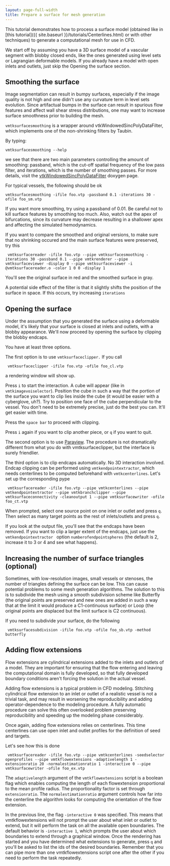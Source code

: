 ```yaml
---
layout: page-full-width
title: Prepare a surface for mesh generation
---
```


This tutorial demonstrates how to process a surface model (obtained like in [this tutorial]({{ site.baseurl }}/tutorials/Centerlines.html) or with other techniques) to generate a computational mesh for use in CFD.

We start off by assuming you have a 3D surface model of a vascular segment with blobby closed ends, like the ones generated using level sets or Lagrangian deformable models. If you already have a model with open inlets and outlets, just skip the Opening the surface section. 

## Smoothing the surface

Image segmentation can result in bumpy surfaces, especially if the image quality is not high and one didn't use any curvature term in level sets evolution. Since artifactual bumps in the surface can result in spurious flow features and affect wall shear stress distributions, one may want to increase surface smoothness prior to building the mesh. 

`vmtksurfacesmoothing` is a wrapper around vtkWindowedSincPolyDataFilter, which implements one of the non-shrinking filters by Taubin. 

By typing:

	vmtksurfacesmoothing --help

we see that there are two main parameters controlling the amount of smoothing: passband, which is the cut-off spatial frequency of the low pass filter, and iterations, which is the number of smoothing passes. For more details, visit the [vtkWindowedSincPolyDataFilter](http://www.vtk.org/doc/nightly/html/classvtkWindowedSincPolyDataFilter.html) doxygen page. 

For typical vessels, the following should be ok 

    vmtksurfacesmoothing -ifile foo.vtp -passband 0.1 -iterations 30 -ofile foo_sm.vtp 

If you want more smoothing, try using a passband of 0.01. Be careful not to kill surface features by smoothing too much. Also, watch out the apex of bifurcations, since its curvature may decrease resulting in a shallower apex and affecting the simulated hemodynamics.

If you want to compare the smoothed and original versions, to make sure that no shrinking occured and the main surface features were preserved, try this 

     vmtksurfacereader -ifile foo.vtp --pipe vmtksurfacesmoothing -iterations 30 -passband 0.1 --pipe vmtkrenderer --pipe vmtksurfaceviewer -display 0 --pipe vmtksurfaceviewer -i @vmtksurfacereader.o -color 1 0 0 -display 1 

You'll see the original surface in red and the smoothed surface in gray.

A potential side effect of the filter is that it slightly shifts the position of the surface in space. If this occurs, try increasing `iterations` 

## Opening the surface

Under the assumption that you generated the surface using a deformable model, it's likely that your surface is closed at inlets and outlets, with a blobby appearance. We'll now proceed by opening the surface by clipping the blobby endcaps.

You have at least three options.

The first option is to use `vmtksurfaceclipper.` If you call 

     vmtksurfaceclipper -ifile foo.vtp -ofile foo_cl.vtp 

a rendering window will show up.

Press `i` to start the interaction. A cube will appear (like in `vmtkimagevoiselector`). Position the cube in such a way that the portion of the surface you want to clip lies inside the cube (it would be easier with a cyberglove, uh?). Try to position one face of the cube perpendicular to the vessel. You don't need to be extremely precise, just do the best you can. It'll get easier with time. 

Press the `space bar` to proceed with clipping.

Press `i` again if you want to clip another piece, or `q` if you want to quit. 

The second option is to use [Paraview](http://www.paraview.org/). The procedure is not dramatically different from what you do with vmtksurfaceclipper, but the interface is surely friendlier.

The third option is to clip endcaps automatically. No 3D interaction involved. Endcap clipping can be performed using `vmtkendpointextractor`, which needs centerlines to be computed beforehand with `vmtkcenterlines`. Let's set up the corresponding pype 

     vmtksurfacereader -ifile foo.vtp --pipe vmtkcenterlines --pipe vmtkendpointextractor --pipe vmtkbranchclipper --pipe vmtksurfaceconnectivity -cleanoutput 1 --pipe vmtksurfacewriter -ofile foo_ct.vtp

When prompted, select one source point on one inlet or outlet and press `q`. Then select as many target points as the rest of inlets/outlets and press `q`.

If you look at the output file, you'll see that the endcaps have been removed. If you want to clip a larger extent of the endcaps, just use the `vmtkendpointextractor ` option  `numberofendpointspheres` (the default is 2, increase it to 3 or 4 and see what happens). 

## Increasing the number of surface triangles (optional)

Sometimes, with low-resolution images, small vessels or stenoses, the number of triangles defining the surface can be low. This can cause potential problems to some mesh generation algorithms. The solution to this is to subdivide the mesh using a smooth subdivision scheme like Butterfly (the original points are preserved and new ones are added in such a way that at the limit it would produce a C1-continuous surface) or Loop (the original points are displaced but the limit surface is C2 continuous).

If you need to subdivide your surface, do the following 

     vmtksurfacesubdivision -ifile foo.vtp -ofile foo_sb.vtp -method butterfly 

## Adding flow extensions

Flow extensions are cylindrical extensions added to the inlets and outlets of a model. They are important for ensuring that the flow entering and leaving the computational domain is fully developed, so that fully developed boundary conditions aren't forcing the solution in the actual vessel.

Adding flow extensions is a typical problem in CFD modeling. Stitching cylindrical flow extension to an inlet or outlet of a realistic vessel is not a trivial task, and may result in worsening the reproducibility and adding operator-dependence to the modeling procedure. A fully automatic procedure can solve this often overlooked problem preserving reproducibility and speeding up the modeling phase considerably.

Once again, adding flow extensions relies on centerlines. This time centerlines can use open inlet and outlet profiles for the definition of seed and targets.

Let's see how this is done 

     vmtksurfacereader -ifile foo.vtp --pipe vmtkcenterlines -seedselector openprofiles --pipe vmtkflowextensions -adaptivelength 1 -extensionratio 20 -normalestimationratio 1 -interactive 0 --pipe vmtksurfacewriter -ofile foo_ex.vtp 

The `adaptivelength` argument of the `vmtkflowextensions` script is a boolean flag which enables computing the length of each flowextension proportional to the mean profile radius. The proportionality factor is set through `extensionratio`. The `normalestimationratio` argument controls how far into the centerline the algorithm looks for computing the orientation of the flow extension.

In the previous line, the flag `-interactive 0` was specified. This means that vmtkflowextensions will not prompt the user about what inlet or outlet to extend, but it will perform the task on all the available open boundaries. The default behavior is `-interactive 1`, which prompts the user about which boundaries to extend through a graphical window. Once the rendering has started and you have determined what extensions to generate, press `q` and you'll be asked to list the ids of the desired boundaries. Remember that you can pipe more than one vmtkflowextensions script one after the other if you need to perform the task repeatedly.